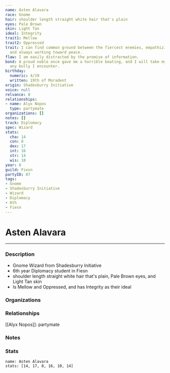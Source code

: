 ```yaml
---
name: Asten Alavara
race: Gnome
hair: shoulder length straight white hair that's plain
eyes: Pale Brown
skin: Light Tan
ideal: Integrity
trait1: Mellow
trait2: Oppressed
trait: I can find common ground between the fiercest enemies, empathizing with them
  and always working toward peace.
flaw: I am easily distracted by the promise of information.
bond: A proud noble once gave me a horrible beating, and I will take my revenge on
  any bully I encounter.
birthday:
  numeric: 4/19
  written: 19th of Moradent
origin: Shadesburry Initiative
voice: null
relvance: 0
relationships:
- name: Alyx Nopos
  type: partymate
organizations: []
notes: []
track: Diplomacy
spec: Wizard
stats:
  cha: 14
  con: 8
  dex: 17
  int: 16
  str: 14
  wis: 10
year: 6
guild: Fiesn
partyID: 87
tags:
- Gnome
- Shadesburry Initiative
- Wizard
- Diplomacy
- 6th
- Fiesn
---
```

# Asten Alavara
---
### Description
- Gnome Wizard from Shadesburry Initiative
- 6th year Diplomacy student in Fiesn
- shoulder length straight white hair that's plain, Pale Brown eyes, and Light Tan skin
- Is Mellow and Oppressed, and has Integrity as their ideal

### Organizations

### Relationships
[[Alyx Nopos]]: partymate

### Notes

### Stats
```statblock
name: Asten Alavara
stats: [14, 17, 8, 16, 10, 14]
```